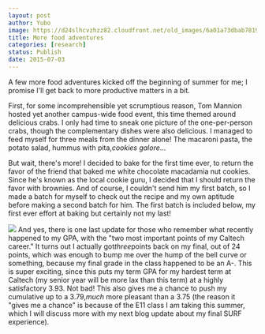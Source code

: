 ```yaml
---
layout: post
author: Yubo
image: https://d24slhcvzhzz82.cloudfront.net/old_images/6a01a73dbab781970d01b8d12fe219970c-pi.jpg
title: More food adventures 
categories: [research]
status: Publish
date: 2015-07-03
---
```



A few more food adventures kicked off the beginning of summer for me; I promise I'll get back to more productive matters in a bit.

First, for some incomprehensible yet scrumptious reason, Tom Mannion hosted yet another campus-wide food event, this time themed around delicious crabs. I only had time to sneak one picture of the one-per-person crabs, though the complementary dishes were also delicious. I managed to feed myself for three meals from the dinner alone! The macaroni pasta, the potato salad, hummus with pita,*cookies galore*...

But wait, there's more! I decided to bake for the first time ever, to return the favor of the friend that baked me white chocolate macadamia nut cookies. Since he's known as the local cookie guru, I decided that I should return the favor with brownies. And of course, I couldn't send him my first batch, so I made a batch for myself to check out the recipe and my own aptitude before making a second batch for him. The first batch is included below, my first ever effort at baking but certainly not my last!

![](https://d24slhcvzhzz82.cloudfront.net/old_images/caltech_as_it_happens/6a0105349b8251970b01b8d12fe34a970c.jpg)
And yes, there is one last update for those who remember what recently happened to my GPA, with the "two most important points of my Caltech career." It turns out I actually got*three*points back on my final, out of 24 points, which was enough to bump me over the hump of the bell curve or something, because my final grade in the class happened to be an A-. This is super exciting, since this puts my term GPA for my hardest term at Caltech (my senior year will be more lax than this term) at a highly satisfactory 3.93. Not bad! This also gives me a chance to push my cumulative up to a 3.79,*much* more pleasant than a 3.75 (the reason it "gives me a chance" is because of the E11 class I am taking this summer, which I will discuss more with my next blog update about my final SURF experience).

